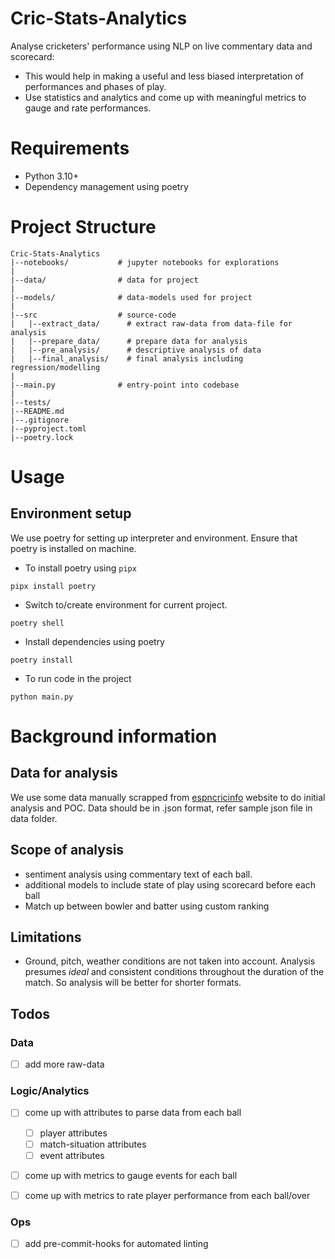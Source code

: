 Cric-Stats-Analytics
====================

Analyse cricketers' performance using NLP on live commentary data and scorecard:
* This would help in making a useful and less biased interpretation of performances and  phases of play. 
* Use statistics and analytics and come up with meaningful metrics to gauge and rate performances.

# Requirements
* Python 3.10+
* Dependency management using poetry

# Project Structure
```
Cric-Stats-Analytics
|--notebooks/           # jupyter notebooks for explorations
|
|--data/                # data for project
|
|--models/              # data-models used for project
|
|--src                  # source-code
|   |--extract_data/      # extract raw-data from data-file for analysis
|   |--prepare_data/      # prepare data for analysis
|   |--pre_analysis/      # descriptive analysis of data
|   |--final_analysis/    # final analysis including regression/modelling
|
|--main.py              # entry-point into codebase
|
|--tests/              
|--README.md        
|--.gitignore
|--pyproject.toml
|--poetry.lock

```
# Usage
## Environment setup
We use poetry for setting up interpreter and environment. Ensure that poetry is installed on machine.

* To install poetry using `pipx`
```shell
pipx install poetry
```
* Switch to/create environment for current project.
```shell
poetry shell
```
* Install dependencies using poetry
```shell
poetry install
```

* To run code in the project
```shell
python main.py
```

# Background information

## Data for analysis
We use some data manually scrapped from [espncricinfo](www.espncricinfo.com) website to do initial analysis and POC.
Data should be in .json format, refer sample json file in data folder.

## Scope of analysis
* sentiment analysis using commentary text of each ball. 
* additional models to include state of play using scorecard before each ball
* Match up between bowler and batter using custom ranking

## Limitations
* Ground, pitch, weather conditions are not taken into account. Analysis presumes _ideal_ and consistent conditions throughout the duration of the match. So analysis will be better for shorter formats.


## Todos

### Data
- [ ] add more raw-data

### Logic/Analytics
- [ ] come up with attributes to parse data from each ball
  - [ ] player attributes
  - [ ] match-situation attributes
  - [ ] event attributes
- [ ] come up with metrics to gauge events for each ball
- [ ] come up with metrics to rate player performance from each ball/over


### Ops
* [ ] add pre-commit-hooks for automated linting